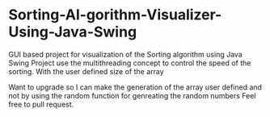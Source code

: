 # Sorting-Al-gorithm-Visualizer-Using-Java-Swing
GUI based project for visualization of the Sorting algorithm using Java Swing 
Project use the multithreading concept to control the speed of the sorting. With the user defined size of the array 

Want to upgrade so I can make the generation of the array user defined and not by using the random function for genreating the random numbers 
Feel free to pull request.
